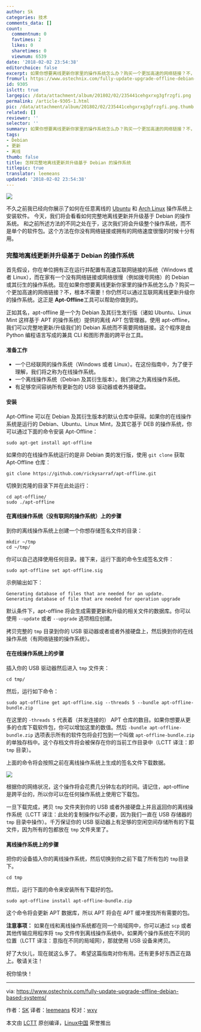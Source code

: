 ```yaml
---
author: Sk
categories: 技术
comments_data: []
count:
  commentnum: 0
  favtimes: 2
  likes: 0
  sharetimes: 0
  viewnum: 6539
date: '2018-02-02 23:54:38'
editorchoice: false
excerpt: 如果你想要离线更新你家里的操作系统怎么办？购买一个更加高速的网络链接？不，根本不需要！你仍然可以通过互联网离线更新升级你的操作系统。这正是 Apt-Offline工具可以帮助你做到的。
fromurl: https://www.ostechnix.com/fully-update-upgrade-offline-debian-based-systems/
id: 9305
islctt: true
largepic: /data/attachment/album/201802/02/235441cehgxrxg3gfrzgfi.png
permalink: /article-9305-1.html
pic: /data/attachment/album/201802/02/235441cehgxrxg3gfrzgfi.png.thumb.jpg
related: []
reviewer: ''
selector: ''
summary: 如果你想要离线更新你家里的操作系统怎么办？购买一个更加高速的网络链接？不，根本不需要！你仍然可以通过互联网离线更新升级你的操作系统。这正是 Apt-Offline工具可以帮助你做到的。
tags:
- Debian
- 更新
- 离线
thumb: false
title: 怎样完整地离线更新并升级基于 Debian 的操作系统
titlepic: true
translator: leemeans
updated: '2018-02-02 23:54:38'
---
```


![](/data/attachment/album/201802/02/235441cehgxrxg3gfrzgfi.png)


不久之前我已经向你展示了如何在任意离线的 [Ubuntu](https://www.ostechnix.com/install-softwares-offline-ubuntu-16-04/) 和 [Arch Linux](https://www.ostechnix.com/install-packages-offline-arch-linux/) 操作系统上安装软件。 今天，我们将会看看如何完整地离线更新并升级基于 Debian 的操作系统。 和之前所述方法的不同之处在于，这次我们将会升级整个操作系统，而不是单个的软件包。这个方法在你没有网络链接或拥有的网络速度很慢的时候十分有用。


### 完整地离线更新并升级基于 Debian 的操作系统


首先假设，你在单位拥有正在运行并配置有高速互联网链接的系统（Windows 或者 Linux），而在家有一个没有网络链接或网络很慢（例如拨号网络）的 Debian 或其衍生的操作系统。现在如果你想要离线更新你家里的操作系统怎么办？购买一个更加高速的网络链接？不，根本不需要！你仍然可以通过互联网离线更新升级你的操作系统。这正是 **Apt-Offline**工具可以帮助你做到的。


正如其名，apt-offline 是一个为 Debian 及其衍生发行版（诸如 Ubuntu、Linux Mint 这样基于 APT 的操作系统）提供的离线 APT 包管理器。使用 apt-offline，我们可以完整地更新/升级我们的 Debian 系统而不需要网络链接。这个程序是由 Python 编程语言写成的兼具 CLI 和图形界面的跨平台工具。


#### 准备工作


* 一个已经联网的操作系统（Windows 或者 Linux）。在这份指南中，为了便于理解，我们将之称为在线操作系统。
* 一个离线操作系统（Debian 及其衍生版本）。我们称之为离线操作系统。
* 有足够空间容纳所有更新包的 USB 驱动器或者外接硬盘。


#### 安装


Apt-Offline 可以在 Debian 及其衍生版本的默认仓库中获得。如果你的在线操作系统是运行的 Debian、Ubuntu、Linux Mint，及其它基于 DEB 的操作系统，你可以通过下面的命令安装 Apt-Offline：



```
sudo apt-get install apt-offline

```

如果你的在线操作系统运行的是非 Debian 类的发行版，使用 `git clone` 获取 Apt-Offline 仓库：



```
git clone https://github.com/rickysarraf/apt-offline.git

```

切换到克隆的目录下并在此处运行：



```
cd apt-offline/
sudo ./apt-offline

```

#### 在离线操作系统（没有联网的操作系统）上的步骤


到你的离线操作系统上创建一个你想存储签名文件的目录：



```
mkdir ~/tmp
cd ~/tmp/

```

你可以自己选择使用任何目录。接下来，运行下面的命令生成签名文件：



```
sudo apt-offline set apt-offline.sig

```

示例输出如下：



```
Generating database of files that are needed for an update.
Generating database of file that are needed for operation upgrade

```

默认条件下，apt-offline 将会生成需要更新和升级的相关文件的数据库。你可以使用 `--update` 或者 `--upgrade` 选项相应创建。


拷贝完整的 `tmp` 目录到你的 USB 驱动器或者或者外接硬盘上，然后换到你的在线操作系统（有网络链接的操作系统）。


#### 在在线操作系统上的步骤


插入你的 USB 驱动器然后进入 `tmp` 文件夹：



```
cd tmp/

```

然后，运行如下命令：



```
sudo apt-offline get apt-offline.sig --threads 5 --bundle apt-offline-bundle.zip

```

在这里的 `-threads 5` 代表着（并发连接的） APT 仓库的数目。如果你想要从更多的仓库下载软件包，你可以增加这里的数值。然后 `-bundle apt-offline-bundle.zip` 选项表示所有的软件包将会打包到一个叫做 `apt-offline-bundle.zip` 的单独存档中。这个存档文件将会被保存在你的当前工作目录中（LCTT 译注：即 `tmp` 目录）。


上面的命令将会按照之前在离线操作系统上生成的签名文件下载数据。


![](/data/attachment/album/201802/02/235442uvzhg7tsujjf0zfz.png)


根据你的网络状况，这个操作将会花费几分钟左右的时间。请记住，apt-offline 是跨平台的，所以你可以在任何操作系统上使用它下载包。


一旦下载完成，拷贝 `tmp` 文件夹到你的 USB 或者外接硬盘上并且返回你的离线操作系统（LCTT 译注：此处的复制操作似不必要，因为我们一直在 USB 存储器的 `tmp` 目录中操作）。千万保证你的 USB 驱动器上有足够的空闲空间存储所有的下载文件，因为所有的包都放在 `tmp` 文件夹里了。


#### 离线操作系统上的步骤


把你的设备插入你的离线操作系统，然后切换到你之前下载了所有包的 `tmp`目录下。



```
cd tmp

```

然后，运行下面的命令来安装所有下载好的包。



```
sudo apt-offline install apt-offline-bundle.zip

```

这个命令将会更新 APT 数据库，所以 APT 将会在 APT 缓冲里找所有需要的包。


**注意事项：** 如果在线和离线操作系统都在同一个局域网中，你可以通过 `scp` 或者其他传输应用程序将 `tmp` 文件传到离线操作系统中。如果两个操作系统在不同的位置（LCTT 译注：意指在不同的局域网），那就使用 USB 设备来拷贝。


好了大伙儿，现在就这么多了。 希望这篇指南对你有用。还有更多好东西正在路上。敬请关注！


祝你愉快！




---


via: <https://www.ostechnix.com/fully-update-upgrade-offline-debian-based-systems/>


作者：[SK](https://www.ostechnix.com/author/sk/) 译者：[leemeans](https://github.com/leemeans) 校对：[wxy](https://github.com/wxy)


本文由 [LCTT](https://github.com/LCTT/TranslateProject) 原创编译，[Linux中国](https://linux.cn/) 荣誉推出